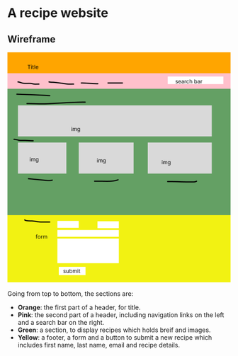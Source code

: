 # A recipe website

## Wireframe
![wireframe](https://github.com/YoyoMai98/lab_recipe_website/blob/main/Recipe%20wireframe.png)

Going from top to bottom, the sections are:

- **Orange**: the first part of a header, for title.
- **Pink**: the second part of a header, including navigation links on the left and a search bar on the right.
- **Green**: a section, to display recipes which holds breif and images.
- **Yellow**: a footer, a form and a button to submit a new recipe which includes first name, last name, email and recipe details.